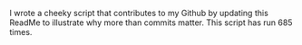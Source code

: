 I wrote a cheeky script that contributes to my Github by updating this ReadMe to illustrate why more than commits matter. This script has run 685 times.